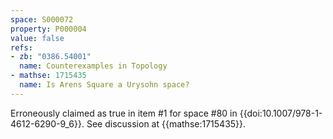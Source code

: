 ```yaml
---
space: S000072
property: P000004
value: false
refs:
- zb: "0386.54001"
  name: Counterexamples in Topology
- mathse: 1715435
  name: Is Arens Square a Urysohn space?
---
```


Erroneously claimed as true in item #1 for space #80 in {{doi:10.1007/978-1-4612-6290-9_6}}.
See discussion at {{mathse:1715435}}.
